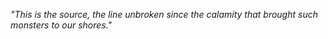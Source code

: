  _"This is the source, the line unbroken since the calamity that brought such monsters to our shores."_